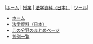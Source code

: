 |[ホーム](/) | [授業](/courses/) | [法学資料（日本）](/law/jp/) | [ツール](/tools/)|

<div id="header">
	<ul>
		<li><a href="/">ホーム</a></li>
		<li><a href="../../">法学資料（日本）</a></li>
		<li><a href="../">この分野のまとめページ</a></li>
		<li><a href="./">判例一覧</a></li>
	</ul>
</div>